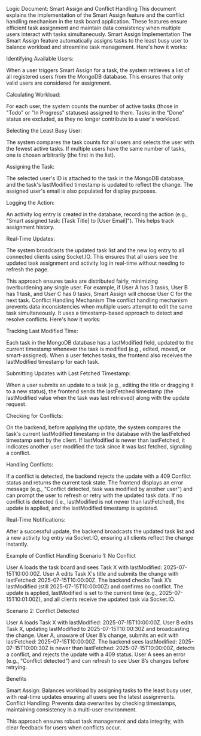 Logic Document: Smart Assign and Conflict Handling
This document explains the implementation of the Smart Assign feature and the conflict handling mechanism in the task board application. These features ensure efficient task assignment and maintain data consistency when multiple users interact with tasks simultaneously.
Smart Assign Implementation
The Smart Assign feature automatically assigns tasks to the least busy user to balance workload and streamline task management. Here's how it works:

Identifying Available Users:

When a user triggers Smart Assign for a task, the system retrieves a list of all registered users from the MongoDB database. This ensures that only valid users are considered for assignment.

Calculating Workload:

For each user, the system counts the number of active tasks (those in "Todo" or "In Progress" statuses) assigned to them. Tasks in the "Done" status are excluded, as they no longer contribute to a user's workload.

Selecting the Least Busy User:

The system compares the task counts for all users and selects the user with the fewest active tasks. If multiple users have the same number of tasks, one is chosen arbitrarily (the first in the list).

Assigning the Task:

The selected user's ID is attached to the task in the MongoDB database, and the task's lastModified timestamp is updated to reflect the change. The assigned user's email is also populated for display purposes.

Logging the Action:

An activity log entry is created in the database, recording the action (e.g., "Smart assigned task: [Task Title] to [User Email]"). This helps track assignment history.

Real-Time Updates:

The system broadcasts the updated task list and the new log entry to all connected clients using Socket.IO. This ensures that all users see the updated task assignment and activity log in real-time without needing to refresh the page.

This approach ensures tasks are distributed fairly, minimizing overburdening any single user. For example, if User A has 3 tasks, User B has 1 task, and User C has 0 tasks, Smart Assign will choose User C for the next task.
Conflict Handling Mechanism
The conflict handling mechanism prevents data inconsistencies when multiple users attempt to edit the same task simultaneously. It uses a timestamp-based approach to detect and resolve conflicts. Here's how it works:

Tracking Last Modified Time:

Each task in the MongoDB database has a lastModified field, updated to the current timestamp whenever the task is modified (e.g., edited, moved, or smart-assigned). When a user fetches tasks, the frontend also receives the lastModified timestamp for each task.

Submitting Updates with Last Fetched Timestamp:

When a user submits an update to a task (e.g., editing the title or dragging it to a new status), the frontend sends the lastFetched timestamp (the lastModified value when the task was last retrieved) along with the update request.

Checking for Conflicts:

On the backend, before applying the update, the system compares the task's current lastModified timestamp in the database with the lastFetched timestamp sent by the client. If lastModified is newer than lastFetched, it indicates another user modified the task since it was last fetched, signaling a conflict.

Handling Conflicts:

If a conflict is detected, the backend rejects the update with a 409 Conflict status and returns the current task state. The frontend displays an error message (e.g., "Conflict detected, task was modified by another user") and can prompt the user to refresh or retry with the updated task data.
If no conflict is detected (i.e., lastModified is not newer than lastFetched), the update is applied, and the lastModified timestamp is updated.

Real-Time Notifications:

After a successful update, the backend broadcasts the updated task list and a new activity log entry via Socket.IO, ensuring all clients reflect the change instantly.

Example of Conflict Handling
Scenario 1: No Conflict

User A loads the task board and sees Task X with lastModified: 2025-07-15T10:00:00Z.
User A edits Task X's title and submits the change with lastFetched: 2025-07-15T10:00:00Z.
The backend checks Task X’s lastModified (still 2025-07-15T10:00:00Z) and confirms no conflict.
The update is applied, lastModified is set to the current time (e.g., 2025-07-15T10:01:00Z), and all clients receive the updated task via Socket.IO.

Scenario 2: Conflict Detected

User A loads Task X with lastModified: 2025-07-15T10:00:00Z.
User B edits Task X, updating lastModified to 2025-07-15T10:00:30Z and broadcasting the change.
User A, unaware of User B’s change, submits an edit with lastFetched: 2025-07-15T10:00:00Z.
The backend sees lastModified: 2025-07-15T10:00:30Z is newer than lastFetched: 2025-07-15T10:00:00Z, detects a conflict, and rejects the update with a 409 status.
User A sees an error (e.g., "Conflict detected") and can refresh to see User B’s changes before retrying.

Benefits

Smart Assign: Balances workload by assigning tasks to the least busy user, with real-time updates ensuring all users see the latest assignments.
Conflict Handling: Prevents data overwrites by checking timestamps, maintaining consistency in a multi-user environment.

This approach ensures robust task management and data integrity, with clear feedback for users when conflicts occur.
